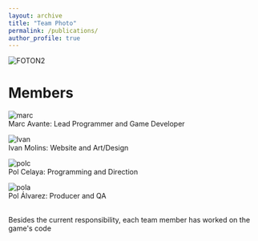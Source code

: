 ```yaml
---
layout: archive
title: "Team Photo"
permalink: /publications/
author_profile: true
---
```




![FOTON2](https://github.com/33games/website/assets/125653256/1b7ad724-8551-451d-8632-3aae04a52875)<br>



<!DOCTYPE html>
<html>
<head>
  <title>HTML Elements Reference</title>
</head>
<body>

<h1>Members</h1>

</body>
</html>



![marc](https://github.com/33games/website/assets/125653256/21a5af7d-7836-47a9-90f2-9d540b8a37b2)<br>
Marc Avante: Lead Programmer and Game Developer



![Ivan](https://github.com/33games/website/assets/125653256/04d08d79-adc9-4ad1-b7a0-fcbe9610b77a)<br>
Ivan Molins:  Website and Art/Design



![polc](https://github.com/33games/website/assets/125653256/e12046eb-dc9c-4c26-a281-d101ef51f860)<br>
Pol Celaya:  Programming and Direction



![pola](https://github.com/33games/website/assets/125653256/71e542e4-87e2-43b5-a4a1-0c8b510ebf77)<br>
Pol Álvarez:  Producer and QA 

<br>
Besides the current responsibility, each team member has worked on the game's code 
